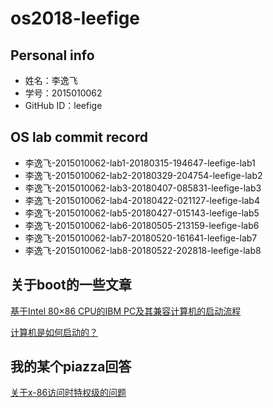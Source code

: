 # os2018-leefige

## Personal info

- 姓名：李逸飞
- 学号：2015010062
- GitHub ID：leefige

## OS lab commit record

- 李逸飞-2015010062-lab1-20180315-194647-leefige-lab1
- 李逸飞-2015010062-lab2-20180329-204754-leefige-lab2
- 李逸飞-2015010062-lab3-20180407-085831-leefige-lab3
- 李逸飞-2015010062-lab4-20180422-021127-leefige-lab4
- 李逸飞-2015010062-lab5-20180427-015143-leefige-lab5
- 李逸飞-2015010062-lab6-20180505-213159-leefige-lab6
- 李逸飞-2015010062-lab7-20180520-161641-leefige-lab7
- 李逸飞-2015010062-lab8-20180522-202818-leefige-lab8

## 关于boot的一些文章

[基于Intel 80×86 CPU的IBM PC及其兼容计算机的启动流程](https://yq.aliyun.com/articles/15221)

[计算机是如何启动的？](https://www.ruanyifeng.com/blog/2013/02/booting.html)

## 我的某个piazza回答

[关于x-86访问时特权级的问题](https://piazza.com/class/i5j09fnsl7k5x0?cid=1009)
